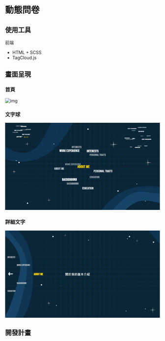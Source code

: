 # 動態問卷

## 使用工具
前端
+ HTML + SCSS
+ TagCloud.js


## 畫面呈現
### 首頁
![img](./pic/introFinal.gif)
### 文字球
![img](./readme/tagCloud.png)
### 詳細文字
![img](./readme/detail.png)

## 開發計畫

